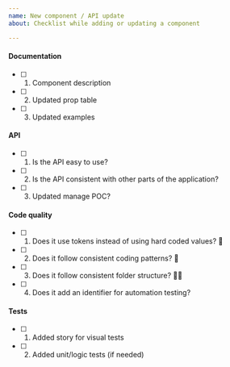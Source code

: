 ```yaml
---
name: New component / API update
about: Checklist while adding or updating a component

---
```


#### Documentation 

- [ ] 1. Component description
- [ ] 2. Updated prop table
- [ ] 3. Updated examples

#### API

- [ ] 1. Is the API easy to use?
- [ ] 2. Is the API consistent with other parts of the application?
- [ ] 3. Updated manage POC?

#### Code quality
- [ ] 1. Does it use tokens instead of using hard coded values? 🤖
- [ ] 2. Does it follow consistent coding patterns? 📄
- [ ] 3. Does it follow consistent folder structure? 🤖📄
- [ ] 4. Does it add an identifier for automation testing?

#### Tests

- [ ] 1. Added story for visual tests
- [ ] 2. Added unit/logic tests (if needed)
